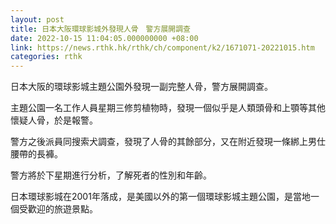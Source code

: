```yaml
---
layout: post
title: 日本大阪環球影城外發現人骨　警方展開調查
date: 2022-10-15 11:04:05.000000000 +08:00
link: https://news.rthk.hk/rthk/ch/component/k2/1671071-20221015.htm
categories: rthk
---
```


日本大阪的環球影城主題公園外發現一副完整人骨，警方展開調查。

主題公園一名工作人員星期三修剪植物時，發現一個似乎是人類頭骨和上顎等其他懷疑人骨，於是報警。

警方之後派員同搜索犬調查，發現了人骨的其餘部分，又在附近發現一條綁上男仕腰帶的長褲。

警方將於下星期進行分析，了解死者的性別和年齡。

日本環球影城在2001年落成，是美國以外的第一個環球影城主題公園，是當地一個受歡迎的旅遊景點。
